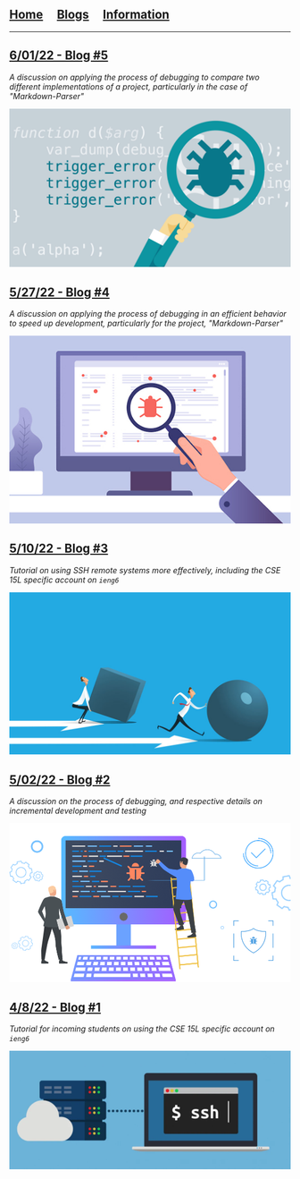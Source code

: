 ## [Home](/)&nbsp;&nbsp;&nbsp;&nbsp;&nbsp;[Blogs](/blogs)&nbsp;&nbsp;&nbsp;&nbsp;&nbsp;[Information](/information)

---
## [6/01/22 - Blog #5](posts/2022-06/01-labreport5)
*A discussion on applying the process of debugging to compare two different implementations of a project, particularly in the case of "Markdown-Parser"*

![Blog 5 Thumbnail](/images/blog_images/blog_05/debug.png)

## [5/27/22 - Blog #4](posts/2022-05-27-labreport4)
*A discussion on applying the process of debugging in an efficient behavior to speed up development, particularly for the project, "Markdown-Parser"*

![Blog 4 Thumbnail](/images/blog_images/blog_04/debugging-visual.png)

## [5/10/22 - Blog #3](posts/2022-05-10-labreport3)
*Tutorial on using SSH remote systems more effectively, including the CSE 15L specific account on `ieng6`*

![Blog 3 Thumbnail](/images/blog_images/blog_03/efficiency.png)

## [5/02/22 - Blog #2](posts/2022-05-02-labreport2)
*A discussion on the process of debugging, and respective details on incremental development and testing*

![Blog 2 Thumbnail](/images/blog_images/blog_02/debugging.png)


## [4/8/22 - Blog #1](posts/2022-04-08-labreport1)
*Tutorial for incoming students on using the CSE 15L specific account on `ieng6`*

![Blog 1 Thumbnail](/images/blog_images/blog_01/ssh.png)